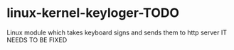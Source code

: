 # linux-kernel-keyloger-TODO
Linux module which takes keyboard signs and sends them to http server
IT NEEDS TO BE FIXED
